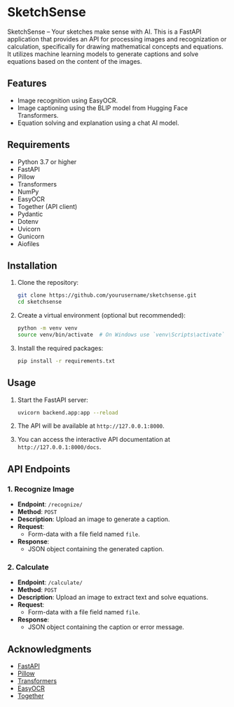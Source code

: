 # SketchSense

SketchSense – Your sketches make sense with AI. This is a FastAPI application that provides an API for processing images and recognization or calculation, specifically for drawing mathematical concepts and equations. It utilizes machine learning models to generate captions and solve equations based on the content of the images.

## Features

- Image recognition using EasyOCR.
- Image captioning using the BLIP model from Hugging Face Transformers.
- Equation solving and explanation using a chat AI model.

## Requirements

- Python 3.7 or higher
- FastAPI
- Pillow
- Transformers
- NumPy
- EasyOCR
- Together (API client)
- Pydantic
- Dotenv
- Uvicorn
- Gunicorn
- Aiofiles

## Installation

1. Clone the repository:

   ```bash
   git clone https://github.com/yourusername/sketchsense.git
   cd sketchsense
   ```

2. Create a virtual environment (optional but recommended):

   ```bash
   python -m venv venv
   source venv/bin/activate  # On Windows use `venv\Scripts\activate`
   ```

3. Install the required packages:

   ```bash
   pip install -r requirements.txt
   ```

## Usage

1. Start the FastAPI server:

   ```bash
   uvicorn backend.app:app --reload
   ```

2. The API will be available at `http://127.0.0.1:8000`.

3. You can access the interactive API documentation at `http://127.0.0.1:8000/docs`.

## API Endpoints

### 1. Recognize Image

- **Endpoint**: `/recognize/`
- **Method**: `POST`
- **Description**: Upload an image to generate a caption.
- **Request**: 
  - Form-data with a file field named `file`.
- **Response**: 
  - JSON object containing the generated caption.

### 2. Calculate

- **Endpoint**: `/calculate/`
- **Method**: `POST`
- **Description**: Upload an image to extract text and solve equations.
- **Request**: 
  - Form-data with a file field named `file`.
- **Response**: 
  - JSON object containing the caption or error message.


## Acknowledgments

- [FastAPI](https://fastapi.tiangolo.com/)
- [Pillow](https://pillow.readthedocs.io/en/stable/)
- [Transformers](https://huggingface.co/docs/transformers/index)
- [EasyOCR](https://github.com/JaidedAI/EasyOCR)
- [Together](https://together.xyz/)
